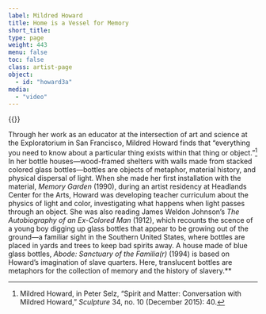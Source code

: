```yaml
---
label: Mildred Howard
title: Home is a Vessel for Memory
short_title:
type: page
weight: 443
menu: false
toc: false
class: artist-page
object:
  - id: "howard3a"
media:
  - "video"
---
```

{{<q-figure id="howard3a">}}

Through her work as an educator at the intersection of art and science at the Exploratorium in San Francisco, Mildred Howard finds that “everything you need to know about a particular thing exists within that thing or object.”[^1] In her bottle houses—wood-framed shelters with walls made from stacked colored glass bottles—bottles are objects of metaphor, material history, and physical dispersal of light. When she made her first installation with the material, *Memory Garden* (1990), during an artist residency at Headlands Center for the Arts, Howard was developing teacher curriculum about the physics of light and color, investigating what happens when light passes through an object. She was also reading James Weldon Johnson’s *The Autobiography of an Ex-Colored Man* (1912), which recounts the scence of a young boy digging up glass bottles that appear to be growing out of the ground—a familiar sight in the Southern United States, where bottles are placed in yards and trees to keep bad spirits away. A house made of blue glass bottles, *Abode: Sanctuary of the Familia(r)* (1994) is based on Howard’s imagination of slave quarters. Here, translucent bottles are metaphors for the collection of memory and the history of slavery.**

[^1]: Mildred Howard, in Peter Selz, “Spirit and Matter: Conversation with Mildred Howard,” *Sculpture* 34, no. 10 (December 2015): 40.
